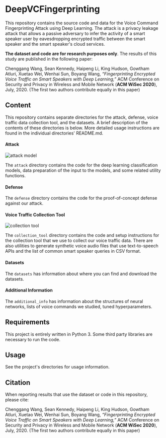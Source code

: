 # DeepVCFingerprinting

This repository contains the source code and data for the Voice Command Fingerprinting Attack using Deep Learning.  The attack is a privacy leakage attack that allows a passive adversary to infer the activity of a smart speaker user by eavesdropping encrypted traffic between the smart speaker and the smart speaker's cloud services.

**The dataset and code are for research purposes only**. The results of this study are published in the following paper: 

Chenggang Wang, Sean Kennedy, Haipeng Li, King Hudson, Gowtham Atluri, Xuetao Wei, Wenhai Sun, Boyang Wang, *“Fingerprinting Encrypted Voice Traffic on Smart Speakers with Deep Learning,”* ACM Conference on Security and Privacy in Wireless and Mobile Network (**ACM WiSec 2020**), July, 2020. (The first two authors contribute equally in this paper) 

## Content

This repository contains separate directories for the attack, defense, voice traffic data collection tool, and the datasets. A brief description of the contents of these directories is below.  More detailed usage instructions are found in the individual directories' README.md.  

#### Attack

![attack model](https://github.com/SmartHomePrivacyProject/DeepVCFingerprinting/blob/master/attack%20model.png)

The ```attack``` directory contains the code for the deep learning classification models, data preparation of the input to the models, and some related utility functions.

#### Defense

The `defense` directory contains the code for the proof-of-concept defense against our attack.   

#### Voice Traffic Collection Tool

![collection tool](https://github.com/SmartHomePrivacyProject/DeepVCFingerprinting/blob/master/collection%20tool.png)

The ```collection_tool``` directory contains the code and setup instructions for the collection tool that we use to collect our voice traffic data.  There are also utilities to generate synthetic voice audio files that use text-to-speech APIs and the list of common smart speaker queries in CSV format.  

#### Datasets

The `datasets` has information about where you can find and download the datasets.

#### Additional Information

The `additional_info` has information about the structures of neural networks, lists of voice commands we studied, tuned hyperparameters.  

## Requirements

This project is entirely written in Python 3.  Some third party libraries are necessary to run the code.  

## Usage

See the project's directories for usage information.

## Citation

When reporting results that use the dataset or code in this repository, please cite:

Chenggang Wang, Sean Kennedy, Haipeng Li, King Hudson, Gowtham Atluri, Xuetao Wei, Wenhai Sun, Boyang Wang, *“Fingerprinting Encrypted Voice Traffic on Smart Speakers with Deep Learning,”* ACM Conference on Security and Privacy in Wireless and Mobile Network (**ACM WiSec 2020**), July, 2020. (The first two authors contribute equally in this paper) 
